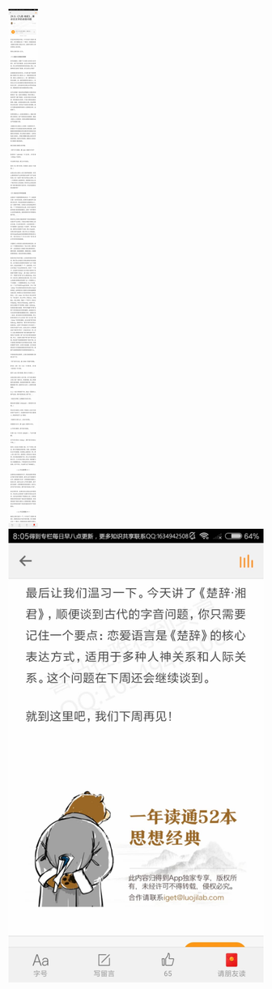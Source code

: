 ![](../../images/2017年10月/XY1013《九歌·湘君》，兼谈古文字的读音问题.jpg)
![](../../images/2017年10月/XY1013《九歌·湘君》，兼谈古文字的读音问题2.jpg)
